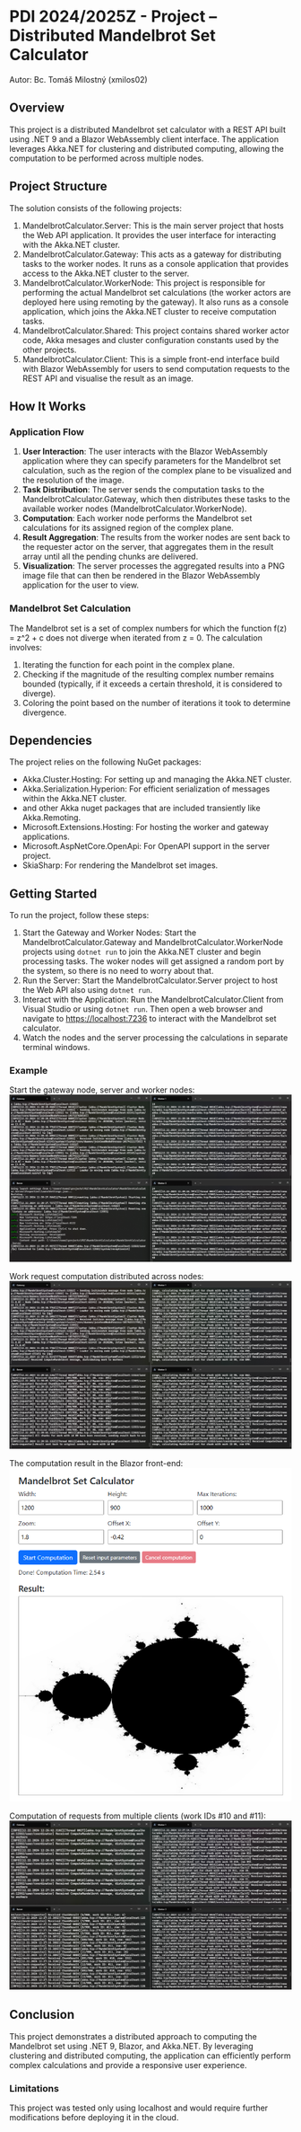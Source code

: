 # PDI 2024/2025Z - Project – Distributed Mandelbrot Set Calculator

Autor: Bc. Tomáš Milostný (xmilos02)

## Overview

This project is a distributed Mandelbrot set calculator with a REST API built using .NET 9 and a Blazor WebAssembly client interface. The application leverages Akka.NET for clustering and distributed computing, allowing the computation to be performed across multiple nodes.

## Project Structure

The solution consists of the following projects:

1. MandelbrotCalculator.Server: This is the main server project that hosts the Web API application. It provides the user interface for interacting with the Akka.NET cluster.
1. MandelbrotCalculator.Gateway: This acts as a gateway for distributing tasks to the worker nodes. It runs as a console application that provides access to the Akka.NET cluster to the server.
1. MandelbrotCalculator.WorkerNode: This project is responsible for performing the actual Mandelbrot set calculations (the worker actors are deployed here using remoting by the gateway). It also runs as a console application, which joins the Akka.NET cluster to receive computation tasks.
1. MandelbrotCalculator.Shared: This project contains shared worker actor code, Akka mesages and cluster configuration constants used by the other projects.
1. MandelbrotCalculator.Client: This is a simple front-end interface build with Blazor WebAssembly for users to send computation requests to the REST API and visualise the result as an image.

## How It Works

### Application Flow

1. **User Interaction**: The user interacts with the Blazor WebAssembly application where they can specify parameters for the Mandelbrot set calculation, such as the region of the complex plane to be visualized and the resolution of the image.
1. **Task Distribution**: The server sends the computation tasks to the MandelbrotCalculator.Gateway, which then distributes these tasks to the available worker nodes (MandelbrotCalculator.WorkerNode).
1. **Computation**: Each worker node performs the Mandelbrot set calculations for its assigned region of the complex plane.
1. **Result Aggregation**: The results from the worker nodes are sent back to the requester actor on the server, that aggregates them in the result array until all the pending chunks are delivered.
1. **Visualization**: The server processes the aggregated results into a PNG image file that can then be rendered in the Blazor WebAssembly application for the user to view.

### Mandelbrot Set Calculation

The Mandelbrot set is a set of complex numbers for which the function f(z) = z^2 + c does not diverge when iterated from z = 0. The calculation involves:

1. Iterating the function for each point in the complex plane.
1. Checking if the magnitude of the resulting complex number remains bounded (typically, if it exceeds a certain threshold, it is considered to diverge).
1. Coloring the point based on the number of iterations it took to determine divergence.

## Dependencies

The project relies on the following NuGet packages:

* Akka.Cluster.Hosting: For setting up and managing the Akka.NET cluster.
* Akka.Serialization.Hyperion: For efficient serialization of messages within the Akka.NET cluster.
* and other Akka nuget packages that are included transiently like Akka.Remoting.
* Microsoft.Extensions.Hosting: For hosting the worker and gateway applications.
* Microsoft.AspNetCore.OpenApi: For OpenAPI support in the server project.
* SkiaSharp: For rendering the Mandelbrot set images.

## Getting Started

To run the project, follow these steps:

1. Start the Gateway and Worker Nodes: Start the MandelbrotCalculator.Gateway and MandelbrotCalculator.WorkerNode projects using ``dotnet run`` to join the Akka.NET cluster and begin processing tasks. The woker nodes will get assigned a random port by the system, so there is no need to worry about that.
1. Run the Server: Start the MandelbrotCalculator.Server project to host the Web API also using ``dotnet run``.
1. Interact with the Application: Run the MandelbrotCalculator.Client from Visual Studio or using ``dotnet run``. Then open a web browser and navigate to [https://localhost:7236](https://localhost:7236) to interact with the Mandelbrot set calculator.
1. Watch the nodes and the server processing the calculations in separate terminal windows.

### Example

Start the gateway node, server and worker nodes:
![Example Image 1](examples/1.png)

Work request computation distributed across nodes:
![Example Image 2](examples/2.png)

The computation result in the Blazor front-end:
![Example Image 3](examples/3.png)

Computation of requests from multiple clients (work IDs #10 and #11):
![Example Image 3](examples/4.png)

## Conclusion

This project demonstrates a distributed approach to computing the Mandelbrot set using .NET 9, Blazor, and Akka.NET. By leveraging clustering and distributed computing, the application can efficiently perform complex calculations and provide a responsive user experience.

### Limitations

This project was tested only using localhost and would require further modifications before deploying it in the cloud.

